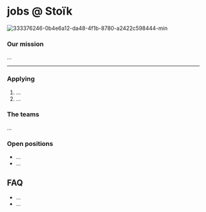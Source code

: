 # jobs @ Stoïk

![333376246-0b4e6a12-da48-4f1b-8780-a2422c598444-min](https://github.com/user-attachments/assets/b2c7e1d5-6876-4fc6-80db-513d72fb084c)

### Our mission

...

---

### Applying

1. ...
2. ...

### The teams

...

### Open positions

* ...
* ...

## FAQ

* ...
* ...
